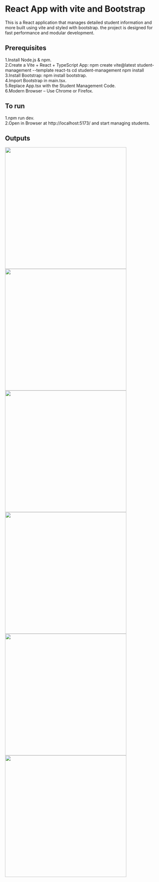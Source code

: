 # React App with vite and Bootstrap
This is a React application that manages detailed student information and more  built using vite and styled with bootstrap.
the project is designed for fast performance and modular development.

## Prerequisites
1.Install Node.js & npm.  
2.Create a Vite + React + TypeScript App: npm create vite@latest student-management --template react-ts
  cd student-management
  npm install  
3.Install Bootstrap: npm install bootstrap.  
4.Import Bootstrap in main.tsx.  
5.Replace App.tsx with the Student Management Code.  
6.Modern Browser – Use Chrome or Firefox.  

## To run
1.npm run dev.  
2.Open in Browser at http://localhost:5173/ and start managing students.  

## Outputs
<img src="https://github.com/user-attachments/assets/445c02a5-f431-4a58-a8bc-a0bf20d4e2c6" width="400" />
<img src="https://github.com/user-attachments/assets/b9d532f1-a309-4c2e-b26d-9c61175e9035" width="400" />
<img src="https://github.com/user-attachments/assets/4cb00c4f-2b49-41a3-8c43-5de3a2333aa7" width="400" />
<img src="https://github.com/user-attachments/assets/03cbdb58-8f55-43b4-a938-d61a202e119d" width="400" />
<img src="https://github.com/user-attachments/assets/569e2c5e-ecc4-43fc-905a-92dbb160471e" width="400" />
<img src="https://github.com/user-attachments/assets/ad5a1bbd-c0b0-449c-b548-90e6aeb3511d" width="400" />

